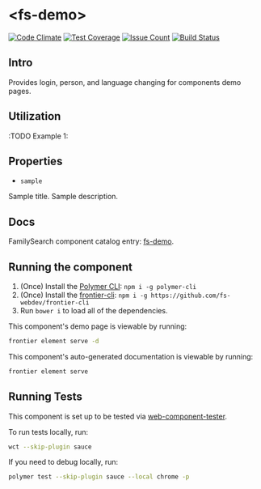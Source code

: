 # \<fs-demo\>

[![Code Climate](https://codeclimate.com/repos/5915d97019ec0e0269000287/badges/23f339bd1f7d5caee2ab/gpa.svg)](https://codeclimate.com/repos/5915d97019ec0e0269000287/feed) [![Test Coverage](https://codeclimate.com/repos/5915d97019ec0e0269000287/badges/23f339bd1f7d5caee2ab/coverage.svg)](https://codeclimate.com/repos/5915d97019ec0e0269000287/coverage) [![Issue Count](https://codeclimate.com/repos/5915d97019ec0e0269000287/badges/23f339bd1f7d5caee2ab/issue_count.svg)](https://codeclimate.com/repos/5915d97019ec0e0269000287/feed) [![Build Status](https://travis-ci.com/fs-webdev/fs-demo.svg?token=qtmfas6idwDtRAQ3ysxy&branch=master)](https://travis-ci.com/fs-webdev/fs-demo)

## Intro

Provides login, person, and language changing for components demo pages.

## Utilization

:TODO
Example 1:

## Properties

- `sample`

Sample title.
Sample description.

## Docs

FamilySearch component catalog entry: [fs-demo](https://beta.familysearch.org/frontier/elements/elements/fs-demo).

## Running the component

1. (Once) Install the [Polymer CLI](https://www.npmjs.com/package/polymer-cli): ```npm i -g polymer-cli```
1. (Once) Install the [frontier-cli](https://github.com/fs-webdev/frontier-cli): ```npm i -g https://github.com/fs-webdev/frontier-cli```
1. Run `bower i` to load all of the dependencies.

This component's demo page is viewable by running:

```bash
frontier element serve -d
```

This component's auto-generated documentation is viewable by running:

```bash
frontier element serve
```

## Running Tests

This component is set up to be tested via [web-component-tester](https://github.com/Polymer/web-component-tester).

To run tests locally, run:

```bash
wct --skip-plugin sauce
```

If you need to debug locally, run:

```bash
polymer test --skip-plugin sauce --local chrome -p
```